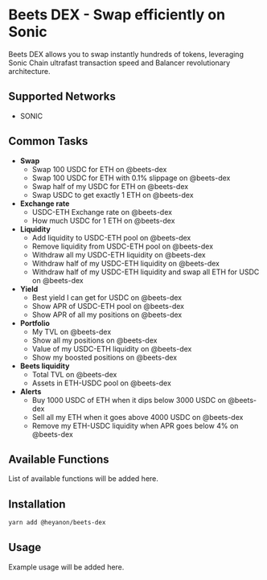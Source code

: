 # Beets DEX - Swap efficiently on Sonic

Beets DEX allows you to swap instantly hundreds of tokens, leveraging Sonic Chain ultrafast transaction speed and Balancer revolutionary architecture.

## Supported Networks

- SONIC

## Common Tasks

- **Swap**
   - Swap 100 USDC for ETH on @beets-dex
   - Swap 100 USDC for ETH with 0.1% slippage on @beets-dex
   - Swap half of my USDC for ETH on @beets-dex
   - Swap USDC to get exactly 1 ETH on @beets-dex
- **Exchange rate**
   - USDC-ETH Exchange rate on @beets-dex
   - How much USDC for 1 ETH on @beets-dex
- **Liquidity**
   - Add liquidity to USDC-ETH pool on @beets-dex
   - Remove liquidity from USDC-ETH pool on @beets-dex
   - Withdraw all my USDC-ETH liquidity on @beets-dex
   - Withdraw half of my USDC-ETH liquidity on @beets-dex
   - Withdraw half of my USDC-ETH liquidity and swap all ETH for USDC on @beets-dex
- **Yield**
   - Best yield I can get for USDC on @beets-dex
   - Show APR of USDC-ETH pool on @beets-dex
   - Show APR of all my positions on @beets-dex
- **Portfolio**
   - My TVL on @beets-dex
   - Show all my positions on @beets-dex
   - Value of my USDC-ETH liquidity on @beets-dex
   - Show my boosted positions on @beets-dex
- **Beets liquidity**
   - Total TVL on @beets-dex
   - Assets in ETH-USDC pool on @beets-dex
- **Alerts**
   - Buy 1000 USDC of ETH when it dips below 3000 USDC on @beets-dex
   - Sell all my ETH when it goes above 4000 USDC on @beets-dex
   - Remove my ETH-USDC liquidity when APR goes below 4% on @beets-dex

## Available Functions

List of available functions will be added here.

## Installation

```bash
yarn add @heyanon/beets-dex
```

## Usage

Example usage will be added here.
